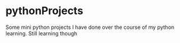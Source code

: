 # pythonProjects
Some mini python projects I have done over the course of my python learning. Still learning though
